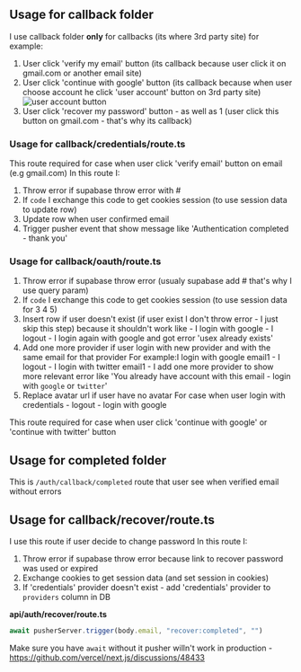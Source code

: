## Usage for callback folder

I use callback folder **only** for callbacks (its where 3rd party site) for example:

1. User click 'verify my email' button (its callback because user click it on gmail.com or another email site)
2. User click 'continue with google' button (its callback because when user choose account he click 'user account' button on 3rd party site)
   ![user account button](https://i.imgur.com/LBbyITy.png)
3. User click 'recover my password' button - as well as 1 (user click this button on gmail.com - that's why its callback)

### Usage for callback/credentials/route.ts

This route required for case when user click 'verify email' button on email (e.g gmail.com)
In this route I:

1. Throw error if supabase throw error with #
2. If `code` I exchange this code to get cookies session (to use session data to update row)
3. Update row when user confirmed email
4. Trigger pusher event that show message like 'Authentication completed - thank you'

### Usage for callback/oauth/route.ts

1. Throw error if supabase throw error (usualy supabase add # that's why I use query param)
2. If `code` I exchange this code to get cookies session (to use session data for 3 4 5)
3. Insert row if user doesn't exist (if user exist I don't throw error - I just skip this step)
   because it shouldn't work like - I login with google - I logout - I login again with google and got error 'usex already exists'
4. Add one more provider if user login with new provider and with the same email for that provider
   For example:I login with google email1 - I logout - I login with twitter email1 - I add one more provider
   to show more relevant error like 'You already have account with this email - login with `google` or `twitter`'
5. Replace avatar url if user have no avatar
   For case when user login with credentials - logout - login with google

This route required for case when user click 'continue with google' or 'continue with twitter' button

## Usage for completed folder

This is `/auth/callback/completed` route that user see when verified email without errors

## Usage for callback/recover/route.ts

I use this route if user decide to change password
In this route I:

1. Throw error if supabase throw error because link to recover password was used or expired
2. Exchange cookies to get session data (and set session in cookies)
3. If 'credentials' provider doesn't exist - add 'credentials' provider to `providers` column in DB

**api/auth/recover/route.ts**

```ts
await pusherServer.trigger(body.email, "recover:completed", "")
```

Make sure you have `await` without it pusher willn't work in production - https://github.com/vercel/next.js/discussions/48433
